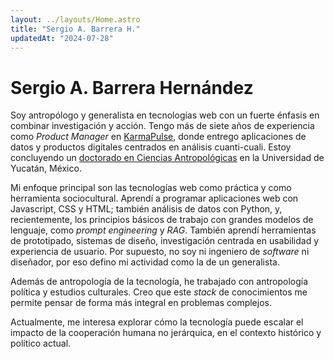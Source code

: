 ```yaml
---
layout: ../layouts/Home.astro
title: "Sergio A. Barrera H."
updatedAt: "2024-07-28"
---
```


# Sergio A. Barrera Hernández

Soy antropólogo y generalista en tecnologías web con un fuerte énfasis en combinar investigación y acción. Tengo más de siete años de experiencia como *Product Manager* en [KarmaPulse](https://karmapulse.com/), donde entrego aplicaciones de datos y productos digitales centrados en análisis cuanti-cuali. Estoy concluyendo un [doctorado en Ciencias Antropológicas](https://antropologia.uady.mx/antro-oferta-educativa/doctorado-ciencias-antropologicas) en la Universidad de Yucatán, México.

Mi enfoque principal son las tecnologías web como práctica y como herramienta sociocultural. Aprendí a programar aplicaciones web con Javascript, CSS y HTML; también análisis de datos con Python, y, recientemente, los principios básicos de trabajo con grandes modelos de lenguaje, como *prompt engineering* y *RAG*. También aprendí herramientas de prototipado, sistemas de diseño, investigación centrada en usabilidad y experiencia de usuario. Por supuesto, no soy ni ingeniero de *software* ni diseñador, por eso defino mi actividad como la de un generalista.

Además de antropología de la tecnología, he trabajado con antropología política y estudios culturales. Creo que este *stack* de conocimientos me permite pensar de forma más integral en problemas complejos.

Actualmente, me interesa explorar cómo la tecnología puede escalar el impacto de la cooperación humana no jerárquica, en el contexto histórico y político actual.

<!--Proyectos, intereses-->
